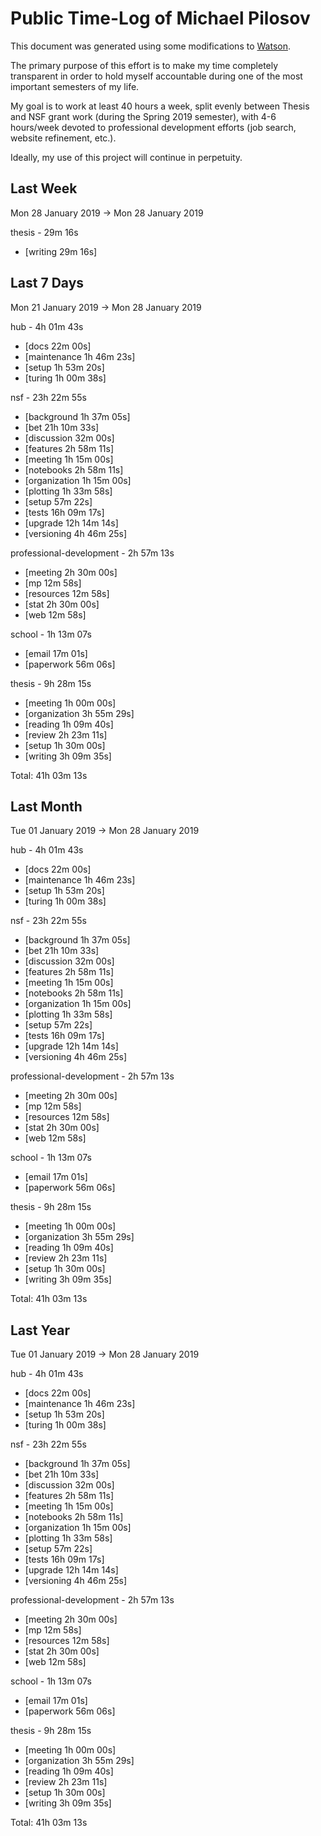 # Public Time-Log of Michael Pilosov

This document was generated using some modifications to [Watson](https://github.com/TailorDev/Watson).

The primary purpose of this effort is to make my time completely transparent in order to hold myself accountable during one of the most important semesters of my life.

My goal is to work at least 40 hours a week, split evenly between Thesis and NSF grant work (during the Spring 2019 semester), with 4-6 hours/week devoted to professional development efforts (job search, website refinement, etc.). 

Ideally, my use of this project will continue in perpetuity.

## Last Week
Mon 28 January 2019 -> Mon 28 January 2019

thesis - 29m 16s
- [writing     29m 16s]  

## Last 7 Days
Mon 21 January 2019 -> Mon 28 January 2019

hub - 4h 01m 43s
- [docs     22m 00s]  
- [maintenance  1h 46m 23s]  
- [setup  1h 53m 20s]  
- [turing  1h 00m 38s]  

nsf - 23h 22m 55s
- [background  1h 37m 05s]  
- [bet 21h 10m 33s]  
- [discussion     32m 00s]  
- [features  2h 58m 11s]  
- [meeting  1h 15m 00s]  
- [notebooks  2h 58m 11s]  
- [organization  1h 15m 00s]  
- [plotting  1h 33m 58s]  
- [setup     57m 22s]  
- [tests 16h 09m 17s]  
- [upgrade 12h 14m 14s]  
- [versioning  4h 46m 25s]  

professional-development - 2h 57m 13s
- [meeting  2h 30m 00s]  
- [mp     12m 58s]  
- [resources     12m 58s]  
- [stat  2h 30m 00s]  
- [web     12m 58s]  

school - 1h 13m 07s
- [email     17m 01s]  
- [paperwork     56m 06s]  

thesis - 9h 28m 15s
- [meeting  1h 00m 00s]  
- [organization  3h 55m 29s]  
- [reading  1h 09m 40s]  
- [review  2h 23m 11s]  
- [setup  1h 30m 00s]  
- [writing  3h 09m 35s]  

Total: 41h 03m 13s
## Last Month
Tue 01 January 2019 -> Mon 28 January 2019

hub - 4h 01m 43s
- [docs     22m 00s]  
- [maintenance  1h 46m 23s]  
- [setup  1h 53m 20s]  
- [turing  1h 00m 38s]  

nsf - 23h 22m 55s
- [background  1h 37m 05s]  
- [bet 21h 10m 33s]  
- [discussion     32m 00s]  
- [features  2h 58m 11s]  
- [meeting  1h 15m 00s]  
- [notebooks  2h 58m 11s]  
- [organization  1h 15m 00s]  
- [plotting  1h 33m 58s]  
- [setup     57m 22s]  
- [tests 16h 09m 17s]  
- [upgrade 12h 14m 14s]  
- [versioning  4h 46m 25s]  

professional-development - 2h 57m 13s
- [meeting  2h 30m 00s]  
- [mp     12m 58s]  
- [resources     12m 58s]  
- [stat  2h 30m 00s]  
- [web     12m 58s]  

school - 1h 13m 07s
- [email     17m 01s]  
- [paperwork     56m 06s]  

thesis - 9h 28m 15s
- [meeting  1h 00m 00s]  
- [organization  3h 55m 29s]  
- [reading  1h 09m 40s]  
- [review  2h 23m 11s]  
- [setup  1h 30m 00s]  
- [writing  3h 09m 35s]  

Total: 41h 03m 13s
## Last Year
Tue 01 January 2019 -> Mon 28 January 2019

hub - 4h 01m 43s
- [docs     22m 00s]  
- [maintenance  1h 46m 23s]  
- [setup  1h 53m 20s]  
- [turing  1h 00m 38s]  

nsf - 23h 22m 55s
- [background  1h 37m 05s]  
- [bet 21h 10m 33s]  
- [discussion     32m 00s]  
- [features  2h 58m 11s]  
- [meeting  1h 15m 00s]  
- [notebooks  2h 58m 11s]  
- [organization  1h 15m 00s]  
- [plotting  1h 33m 58s]  
- [setup     57m 22s]  
- [tests 16h 09m 17s]  
- [upgrade 12h 14m 14s]  
- [versioning  4h 46m 25s]  

professional-development - 2h 57m 13s
- [meeting  2h 30m 00s]  
- [mp     12m 58s]  
- [resources     12m 58s]  
- [stat  2h 30m 00s]  
- [web     12m 58s]  

school - 1h 13m 07s
- [email     17m 01s]  
- [paperwork     56m 06s]  

thesis - 9h 28m 15s
- [meeting  1h 00m 00s]  
- [organization  3h 55m 29s]  
- [reading  1h 09m 40s]  
- [review  2h 23m 11s]  
- [setup  1h 30m 00s]  
- [writing  3h 09m 35s]  

Total: 41h 03m 13s
